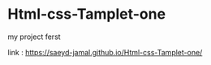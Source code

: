 # Html-css-Tamplet-one
my project ferst 

link : https://saeyd-jamal.github.io/Html-css-Tamplet-one/
